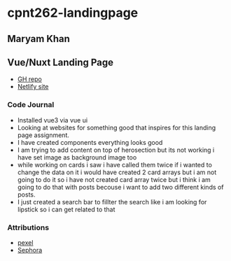 # cpnt262-landingpage

## Maryam Khan

## Vue/Nuxt Landing Page

- [GH repo]()
- [Netlify site]()
### Code Journal

- Installed vue3 via vue ui 
- Looking at websites for something good that inspires
  for this landing page assignment.
- I have created components everything looks good 
- I am trying to add content on top of herosection but its not working 
   i have set image as background image too
- while working on cards i saw i have called them twice if i wanted to change the data on it i would have 
 created 2 card arrays but i am not going to do it so i have not created card array twice but i think
 i am going to do that with posts becouse i want to add two different kinds of posts.
- I just created a search bar to fillter the search like i am looking for lipstick so i can get related to that

### Attributions

- [pexel](https://www.pexels.com/photo/silhouette-of-person-riding-boat-2080960/)
- [Sephora](https://www.sephora.com/ca/en/)